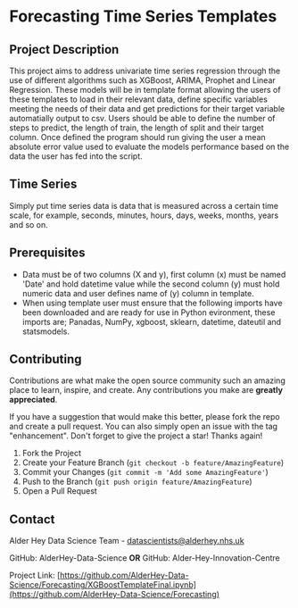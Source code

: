 # Forecasting Time Series Templates



## Project Description
This project aims to address univariate time series regression through the use of different algorithms such as XGBoost,
ARIMA, Prophet and Linear Regression. These models will be in template format allowing the users of these templates to
load in their relevant data, define specific variables meeting the needs of their data and get predictions for their target 
variable automatially output to csv. Users should be able to define the number of steps to predict, the length of train, 
the length of split and their target column. Once defined the program should run giving the user a mean absolute error value
used to evaluate the models performance based on the data the user has fed into the script.

## Time Series
Simply put time series data is data that is measured across a certain time scale, for example, seconds, minutes, hours, days, weeks,
months, years and so on. 

## Prerequisites
* Data must be of two columns (X and y), first column (x) must be named 'Date' and hold datetime value while the second column (y)
must hold numeric data and user defines name of (y) column in template.
* When using template user must ensure that the following imports have been downloaded and are ready for use in Python evironment,
these imports are; Panadas, NumPy, xgboost, sklearn, datetime, dateutil and statsmodels.

## Contributing
Contributions are what make the open source community such an amazing place to learn, inspire, and create. Any contributions you make
are **greatly appreciated**.

If you have a suggestion that would make this better, please fork the repo and create a pull request. You can also simply open an issue
with the tag "enhancement".
Don't forget to give the project a star! Thanks again!

1. Fork the Project
2. Create your Feature Branch (`git checkout -b feature/AmazingFeature`)
3. Commit your Changes (`git commit -m 'Add some AmazingFeature'`)
4. Push to the Branch (`git push origin feature/AmazingFeature`)
5. Open a Pull Request

## Contact
Alder Hey Data Science Team - datascientists@alderhey.nhs.uk

GitHub: AlderHey-Data-Science
**OR**
GitHub: Alder-Hey-Innovation-Centre

Project Link: [https://github.com/AlderHey-Data-Science/Forecasting/XGBoostTemplateFinal.ipynb](https://github.com/AlderHey-Data-Science/Forecasting)
